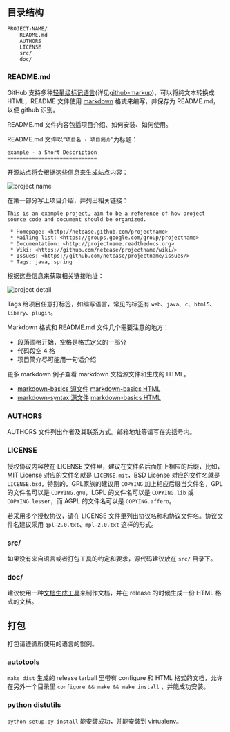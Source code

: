 ## 目录结构

    PROJECT-NAME/
        README.md
        AUTHORS
        LICENSE
        src/
        doc/

### README.md

GitHub 支持多种[轻量级标记语言][](详见[github-markup][])，可以将纯文本转换成 HTML，README 文件使用 [markdown][] 格式来编写，并保存为 README.md，以便 github 识别。

README.md 文件内容包括项目介绍、如何安装、如何使用。

README.md 文件以“`项目名 - 项目简介`”为标题：

    example - a Short Description 
    =============================

开源站点将会根据这些信息来生成站点内容：

![project name](projectname.png)

在第一部分写上项目介绍，并列出相关链接：

    This is an example project, aim to be a reference of how project source code and document should be organized.
    
     * Homepage: <http://netease.github.com/projectname>
     * Mailing list: <https://groups.google.com/group/projectname>
     * Documentation: <http://projectname.readthedocs.org>
     * Wiki: <https://github.com/netease/projectname/wiki/>
     * Issues: <https://github.com/netease/projectname/issues/>
     * Tags: java, spring

根据这些信息来获取相关链接地址：

![project detail](projectdetail.png)

Tags 给项目任意打标签，如编写语言，常见的标签有 `web`、`java`、`c`、`html5`、`libary`、`plugin`。

Markdown 格式和 README.md 文件几个需要注意的地方：

 * 段落顶格开始，空格是格式定义的一部分
 * 代码段空 4 格
 * 项目简介尽可能用一句话介绍

更多 markdown 例子查看 markdown 文档源文件和生成的 HTML。

 * [markdown-basics 源文件](https://github.com/NetEase/example/raw/master/doc/markdown-basics.md) [markdown-basics HTML](https://github.com/NetEase/example/blob/master/doc/markdown-basics.md)
 * [markdown-syntax 源文件](https://github.com/NetEase/example/raw/master/doc/markdown-syntax.md) [markdown-basics HTML](https://github.com/NetEase/example/blob/master/doc/markdown-syntax.md)

[轻量级标记语言]: http://en.wikipedia.org/wiki/Lightweight_markup_language
[github-markup]: https://github.com/github/markup
[markdown]: http://daringfireball.net/projects/markdown/

### AUTHORS

AUTHORS 文件列出作者及其联系方式。邮箱地址等请写在尖括号内。

### LICENSE

授权协议内容放在 LICENSE 文件里，建议在文件名后面加上相应的后缀，比如，MIT License 对应的文件名就是 
`LICENSE.mit`，BSD License 对应的文件名就是 `LICENSE.bsd`，特别的，GPL家族的建议用 `COPYING`
加上相应后缀当文件名，GPL 的文件名可以是 `COPYING.gnu`，LGPL 的文件名可以是 `COPYING.lib` 或 
`COPYING.lesser`，而 AGPL 的文件名可以是 `COPYING.affero`。

若采用多个授权协议，请在 LICENSE 文件里列出协议名称和协议文件名。协议文件名建议采用 `gpl-2.0.txt`、`mpl-2.0.txt`
这样的形式。



### src/

如果没有来自语言或者打包工具的约定和要求，源代码建议放在 `src/` 目录下。



### doc/

建议使用一种[文档生成工具][]来制作文档，并在 release 的时候生成一份 HTML 格式的文档。

[文档生成工具]: http://en.wikipedia.org/wiki/Comparison_of_documentation_generators



## 打包

打包请遵循所使用的语言的惯例。

### autotools

`make dist` 生成的 release tarball 里带有 configure 和 HTML 格式的文档，允许在另外一个目录里
`configure && make && make install` ，并能成功安装。


### python distutils

`python setup.py install` 能安装成功，并能安装到 virtualenv。
